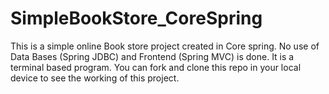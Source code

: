 # SimpleBookStore_CoreSpring
This is a simple online Book store project created in Core spring. 
No use of Data Bases (Spring JDBC) and Frontend (Spring MVC) is done.
It is a terminal based program.
You can fork and clone this repo in your local device to see the working of this project.

